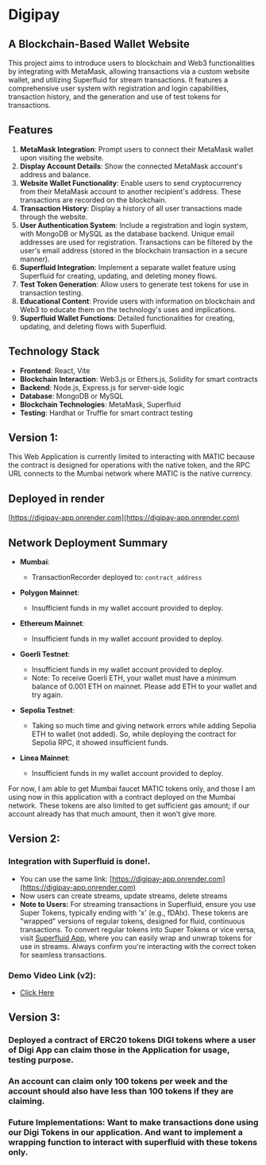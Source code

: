 # Digipay

## A Blockchain-Based Wallet Website

This project aims to introduce users to blockchain and Web3 functionalities by integrating with MetaMask, allowing transactions via a custom website wallet, and utilizing Superfluid for stream transactions. It features a comprehensive user system with registration and login capabilities, transaction history, and the generation and use of test tokens for transactions.

## Features

1. **MetaMask Integration**: Prompt users to connect their MetaMask wallet upon visiting the website.
2. **Display Account Details**: Show the connected MetaMask account's address and balance.
3. **Website Wallet Functionality**: Enable users to send cryptocurrency from their MetaMask account to another recipient's address. These transactions are recorded on the blockchain.
4. **Transaction History**: Display a history of all user transactions made through the website.
5. **User Authentication System**: Include a registration and login system, with MongoDB or MySQL as the database backend. Unique email addresses are used for registration. Transactions can be filtered by the user's email address (stored in the blockchain transaction in a secure manner).
6. **Superfluid Integration**: Implement a separate wallet feature using Superfluid for creating, updating, and deleting money flows.
7. **Test Token Generation**: Allow users to generate test tokens for use in transaction testing.
8. **Educational Content**: Provide users with information on blockchain and Web3 to educate them on the technology's uses and implications.
9. **Superfluid Wallet Functions**: Detailed functionalities for creating, updating, and deleting flows with Superfluid.

## Technology Stack

- **Frontend**: React, Vite
- **Blockchain Interaction**: Web3.js or Ethers.js, Solidity for smart contracts
- **Backend**: Node.js, Express.js for server-side logic
- **Database**: MongoDB or MySQL
- **Blockchain Technologies**: MetaMask, Superfluid
- **Testing**: Hardhat or Truffle for smart contract testing

## Version 1:

This Web Application is currently limited to interacting with MATIC because the contract is designed for operations with the native token, and the RPC URL connects to the Mumbai network where MATIC is the native currency.

## Deployed in render

[https://digipay-app.onrender.com](https://digipay-app.onrender.com)

## Network Deployment Summary

- **Mumbai**:

  - TransactionRecorder deployed to: `contract_address`
- **Polygon Mainnet**:

  - Insufficient funds in my wallet account provided to deploy.
- **Ethereum Mainnet**:

  - Insufficient funds in my wallet account provided to deploy.
- **Goerli Testnet**:

  - Insufficient funds in my wallet account provided to deploy.
  - Note: To receive Goerli ETH, your wallet must have a minimum balance of 0.001 ETH on mainnet. Please add ETH to your wallet and try again.
- **Sepolia Testnet**:

  - Taking so much time and giving network errors while adding Sepolia ETH to wallet (not added). So, while deploying the contract for Sepolia RPC, it showed insufficient funds.
- **Linea Mainnet**:

  - Insufficient funds in my wallet account provided to deploy.

For now, I am able to get Mumbai faucet MATIC tokens only, and those I am using now in this application with a contract deployed on the Mumbai network. These tokens are also limited to get sufficient gas amount; if our account already has that much amount, then it won’t give more.

## Version 2:

### Integration with Superfluid is done!.

- You can use the same link: [https://digipay-app.onrender.com](https://digipay-app.onrender.com)
- Now users can create streams, update streams, delete streams
- **Note to Users:** For streaming transactions in Superfluid, ensure you use Super Tokens, typically ending with 'x' (e.g., fDAIx). These tokens are "wrapped" versions of regular tokens, designed for fluid, continuous transactions. To convert regular tokens into Super Tokens or vice versa, visit [Superfluid App](https://app.superfluid.finance/), where you can easily wrap and unwrap tokens for use in streams. Always confirm you're interacting with the correct token for seamless transactions.

### Demo Video Link (v2):

- [Click Here](https://drive.google.com/file/d/1Qd6dz5NZS1ayRQt6LF4xotTaXZbnT_e8/view?usp=drivesdk)

## Version 3:

### Deployed a contract of ERC20 tokens DIGI tokens where a user of Digi App can claim those in the Application for usage, testing purpose. 

### An account can claim only 100 tokens per week and the account should also have less than 100 tokens if they are claiming.

### Future Implementations: Want to make transactions done using our Digi Tokens in our application. And want to implement a wrapping function to interact with superfluid with these tokens only.

